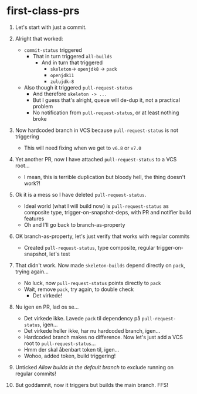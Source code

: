 # first-class-prs

1. Let's start with just a commit.

2. Alright that worked:
   * `commit-status` triggered
     * That in turn triggered `all-builds`
       * And in turn that triggered
         * `skeleton`-> `openjdk8` -> `pack`
         * `openjdk11`
         * `zulujdk-8`
   * Also though it triggered `pull-request-status`
     * And therefore `skeleton -> ...`
     * But I guess that's alright, queue will de-dup it, not a practical problem
     * No notification from `pull-request-status`, or at least nothing broke

3. Now hardcoded branch in VCS because `pull-request-status` is not triggering
   * This will need fixing when we get to `v6.8` or `v7.0`

4. Yet another PR, now I have attached `pull-request-status` to a VCS root...
   * I mean, this is terrible duplication but bloody hell, the thing doesn't work?!

5. Ok it is a mess so I have deleted `pull-request-status`.
   * Ideal world (what I will build now) is `pull-request-status` as composite type, trigger-on-snapshot-deps, with PR and notifier build features
   * Oh and I'll go back to branch-as-property
   
6. OK branch-as-property, let's just verify that works with regular commits
   * Created `pull-request-status`, type composite, regular trigger-on-snapshot, let's test

7. That didn't work. Now made `skeleton-builds` depend directly on `pack`, trying again...
   * No luck, now `pull-request-status` points directly to `pack`
   * Wait, remove `pack`, try again, to double check
     * Det virkede!

8. Nu igen en PR, lad os se...
   * Det virkede ikke. Lavede `pack` til dependency på `pull-request-status`, igen...
   * Det virkede heller ikke, har nu hardcoded branch, igen...
   * Hardcoded branch makes no difference. Now let's just add a VCS root to `pull-request-status`...
   * Hmm der skal åbenbart token til, igen...
   * Wohoo, added token, build triggering!
   
9. Unticked _Allow builds in the default branch_ to exclude running on regular commits!

10. But goddamnit, now it triggers but builds the main branch. FFS!
